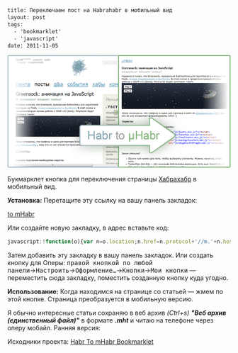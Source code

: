 ```
title: Переключаем пост на Habrahabr в мобильный вид
layout: post
tags:
  - 'bookmarklet'
  - 'javascript'
date: 2011-11-05
```

![](/images/habr-to-mhabr/habr-to-mhabr__preview.png)

Букмарклет кнопка для переключения страницы [Хабрахабр](//habrahabr.ru/) в мобильный вид.

**Установка:**
Перетащите эту ссылку на вашу панель закладок:

<a class="bookmarklet" title="Habr to mHabr" href="javascript:!function(o){var n=o.location;n.href=n.protocol+'//m.'+n.host+n.pathname}(window);void(0);">to mHabr</a>

Или создайте новую закладку, в адрес вставьте код:

```javascript
javascript:!function(o){var n=o.location;n.href=n.protocol+'//m.'+n.host+n.pathname}(window);void(0);
```

Затем добавить эту закладку в вашу панель закладок.
Или создать кнопку для Оперы: <kbd>правой кнопкой по любой панели</kbd>→<kbd>Настроить</kbd>→<kbd>Оформление…</kbd>→<kbd>Кнопки</kbd>→<kbd>Мои кнопки</kbd> — переместить сюда закладку, поместить созданную кнопку куда угодно.

**Использование:**
Когда находимся на странице со статьей — жмем по этой кнопке. Страница преобразуется в мобильную версию.

Я обычно интересные статьи сохраняю в веб архив _(Ctrl+s) **"Веб архив (единственный файл)"**_ в формате _**.mht**_ и читаю на телефоне через оперу мобайл.
Ранняя версия:

Исходники проекта: [Habr To mHabr Bookmarklet](//github.com/VovanR/habr-to-mhabr-bookmarklet)
